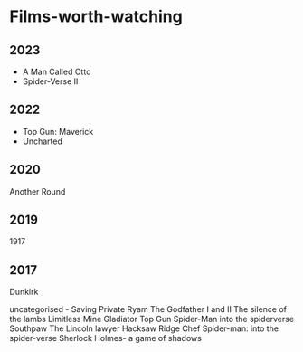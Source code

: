 # Films-worth-watching

## 2023
 - A Man Called Otto
 - Spider-Verse II

## 2022
- Top Gun: Maverick
- Uncharted


## 2020
Another Round

## 2019
1917

## 2017 
Dunkirk


uncategorised - 
Saving Private Ryam
The Godfather I and II
The silence of the lambs
Limitless
Mine
Gladiator
Top Gun
Spider-Man into the spiderverse
Southpaw
The Lincoln lawyer
Hacksaw Ridge
Chef
Spider-man: into the spider-verse
Sherlock Holmes- a game of shadows













